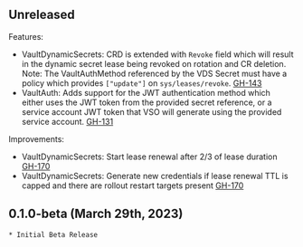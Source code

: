## Unreleased

Features:
* VaultDynamicSecrets: CRD is extended with `Revoke` field which will result in the dynamic secret lease being revoked on rotation and CR deletion. Note: The VaultAuthMethod referenced by the VDS Secret must have a policy which provides `["update"]` on `sys/leases/revoke`. [GH-143](https://github.com/hashicorp/vault-secrets-operator/pull/143)
* VaultAuth: Adds support for the JWT authentication method which either uses the JWT token from the provided secret reference, or a service account JWT token that VSO will generate using the provided service account. [GH-131](https://github.com/hashicorp/vault-secrets-operator/pull/131)

Improvements:
* VaultDynamicSecrets: Start lease renewal after 2/3 of lease duration [GH-170](https://github.com/hashicorp/vault-secrets-operator/pull/170)
* VaultDynamicSecrets: Generate new credentials if lease renewal TTL is capped and there are rollout restart targets present [GH-170](https://github.com/hashicorp/vault-secrets-operator/pull/170)

## 0.1.0-beta (March 29th, 2023)

    * Initial Beta Release
